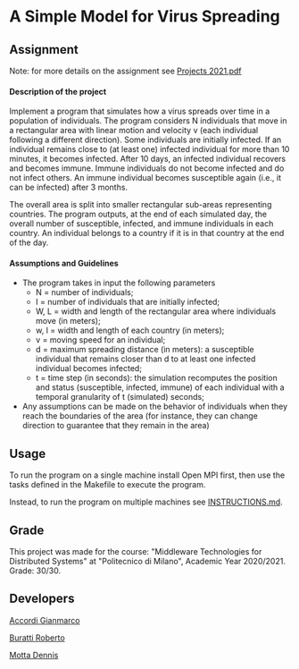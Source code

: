 # A Simple Model for Virus Spreading


## Assignment

Note: for more details on the assignment see [Projects 2021.pdf](https://github.com/Desno365/Virus-Spreading-Simulation/blob/master/Projects%202021.pdf)

#### Description of the project

Implement a program that simulates how a virus spreads over time in a population of individuals.
The program considers N individuals that move in a rectangular area with linear motion and velocity v (each individual following a different direction).
Some individuals are initially infected.
If an individual remains close to (at least one) infected individual for more than 10 minutes, it becomes infected.
After 10 days, an infected individual recovers and becomes immune.
Immune individuals do not become infected and do not infect others.
An immune individual becomes susceptible again (i.e., it can be infected) after 3 months.

The overall area is split into smaller rectangular sub-areas representing countries.
The program outputs, at the end of each simulated day, the overall number of susceptible, infected, and immune individuals in each country.
An individual belongs to a country if it is in that country at the end of the day.

#### Assumptions and Guidelines

* The program takes in input the following parameters
  * N = number of individuals;
  * I = number of individuals that are initially infected;
  * W, L = width and length of the rectangular area where individuals move (in meters);
  * w, l = width and length of each country (in meters);
  * v = moving speed for an individual;
  * d = maximum spreading distance (in meters): a susceptible individual that remains closer than d to at least one infected individual becomes infected;
  * t = time step (in seconds): the simulation recomputes the position and status (susceptible, infected, immune) of each individual with a temporal granularity of t (simulated) seconds;
* Any assumptions can be made on the behavior of individuals when they reach the boundaries of the area (for instance, they can change direction to guarantee that they remain in the area)


## Usage

To run the program on a single machine install Open MPI first, then use the tasks defined in the Makefile to execute the program.

Instead, to run the program on multiple machines see [INSTRUCTIONS.md](https://github.com/Desno365/Virus-Spreading-Simulation/blob/master/INSTRUCTIONS.md).


## Grade

This project was made for the course: "Middleware Technologies for Distributed Systems" at "Politecnico di Milano", Academic Year 2020/2021.<br>
Grade: 30/30.


## Developers

[Accordi Gianmarco](https://github.com/gianfi12)

[Buratti Roberto](https://github.com/Furcanzo)

[Motta Dennis](https://github.com/Desno365)
